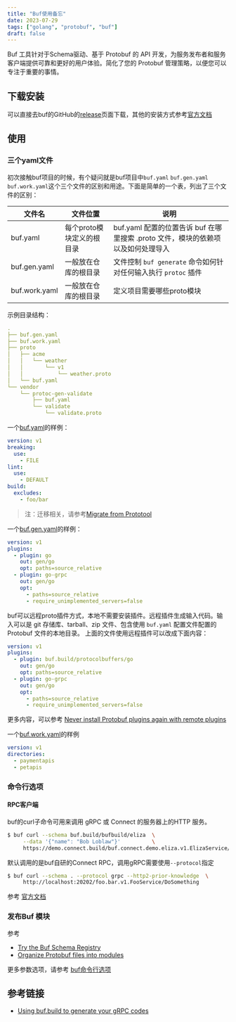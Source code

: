```yaml
---
title: "Buf使用备忘"
date: 2023-07-29
tags: ["golang", "protobuf", "buf"]
draft: false
---
```


Buf 工具针对于Schema驱动、基于 Protobuf 的 API 开发，为服务发布者和服务客户端提供可靠和更好的用户体验。简化了您的 Protobuf 管理策略，以便您可以专注于重要的事情。
## 下载安装

可以直接去buf的GitHub的[release](https://github.com/bufbuild/buf/releases/latest)页面下载，其他的安装方式参考[官方文档](https://buf.build/docs/installation)

## 使用

### 三个yaml文件

初次接触buf项目的时候，有个疑问就是buf项目中`buf.yaml` `buf.gen.yaml` `buf.work.yaml`这个三个文件的区别和用途。下面是简单的一个表，列出了三个文件的区别：

| 文件名        | 文件位置                  | 说明                                                         |
| ------------- | ------------------------- | ------------------------------------------------------------ |
| buf.yaml      | 每个proto模块定义的根目录 | buf.yaml 配置的位置告诉 buf 在哪里搜索 .proto 文件，模块的依赖项以及如何处理导入 |
| buf.gen.yaml  | 一般放在仓库的根目录      | 文件控制 `buf generate` 命令如何针对任何输入执行 `protoc` 插件 |
| buf.work.yaml | 一般放在仓库的根目录      | 定义项目需要哪些proto模块                                    |

示例目录结构：

```yaml
.
├── buf.gen.yaml
├── buf.work.yaml
├── proto
│   ├── acme
│   │   └── weather
│   │       └── v1
│   │           └── weather.proto
│   └── buf.yaml
└── vendor
    └── protoc-gen-validate
        ├── buf.yaml
        └── validate
            └── validate.proto


```
一个[buf.yaml](https://buf.build/docs/configuration/v1/buf-yaml)的样例：

```yaml
version: v1
breaking:
  use:
    - FILE
lint:
  use:
    - DEFAULT
build:
  excludes:
    - foo/bar

```

> 注：迁移相关，请参考[Migrate from Prototool](https://buf.build/docs/how-to/migrate-from-prototool#prototool-pros)

一个[buf.gen.yaml](https://buf.build/docs/configuration/v1/buf-gen-yaml)的样例：

```yaml
version: v1
plugins:
  - plugin: go
    out: gen/go
    opt: paths=source_relative
  - plugin: go-grpc
    out: gen/go
    opt:
      - paths=source_relative
      - require_unimplemented_servers=false

```
buf可以远程proto插件方式，本地不需要安装插件。远程插件生成输入代码。输入可以是 git 存储库、tarball、zip 文件、包含使用 `buf.yaml` 配置文件配置的 Protobuf 文件的本地目录。
上面的文件使用远程插件可以改成下面内容：
```yaml
version: v1
plugins:
  - plugin: buf.build/protocolbuffers/go
    out: gen/go
    opt: paths=source_relative
  - plugin: go-grpc
    out: gen/go
    opt:
      - paths=source_relative
      - require_unimplemented_servers=false
```
更多内容，可以参考 [Never install Protobuf plugins again with remote plugins](https://buf.build/docs/bsr/remote-plugins/usage)


一个[buf.work.yaml](https://buf.build/docs/configuration/v1/buf-work-yaml)的样例

```yaml
version: v1
directories:
  - paymentapis
  - petapis
```

### 命令行选项

#### RPC客户端

buf的curl子命令可用来调用 gRPC 或 Connect 的服务器上的HTTP 服务。

```bash
$ buf curl --schema buf.build/bufbuild/eliza  \
     --data '{"name": "Bob Loblaw"}'          \
     https://demo.connect.build/buf.connect.demo.eliza.v1.ElizaService/Introduce
```

默认调用的是buf自研的Connect RPC，调用gRPC需要使用`--protocol`指定

```bash
$ buf curl --schema . --protocol grpc --http2-prior-knowledge  \
     http://localhost:20202/foo.bar.v1.FooService/DoSomething
```

参考 [官方文档](https://buf.build/docs/reference/cli/buf/curl#usage)

### 发布Buf 模块

参考

+ [Try the Buf Schema Registry](https://buf.build/docs/tutorials/getting-started-with-bsr) 
+ [Organize Protobuf files into modules](https://buf.build/docs/how-to/create-and-push-module)



更多参数选项，请参考 [buf命令行选项](https://buf.build/docs/reference/cli/buf)

## 参考链接

+ [Using buf.build to generate your gRPC codes](https://vchitai.medium.com/using-buf-build-to-generate-your-grpc-codes-44e1811d5291)
